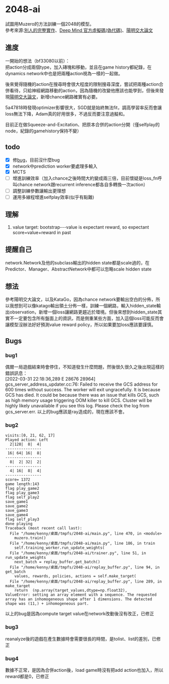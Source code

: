 # 2048-ai  
試圖用Muzero的方法訓練一個2048的模型。  
參考來源:[別人的完整實作](https://github.com/werner-duvaud/muzero-general)、[Deep Mind 官方虛擬碼(偽代碼)](https://arxiv.org/src/1911.08265v2/anc/pseudocode.py)、[陽明交大論文](https://hdl.handle.net/11296/amnm56)
## 進度  
一開始的想法（bf33080以前）：  
把action分成兩個type，加入磚塊和移動，並且在game history都紀錄，在dynamics network中也是把兩種action視為一樣的一起做。
  
後來覺得隨機的action在搜尋時會很大程度的限制搜尋深度，嘗試把兩種action合併看待，只給神經網路移動的action，因為隨機的改變他應該也能學到，但後來發現[陽明交大論文](https://hdl.handle.net/11296/amnm56)，新增chance網路確實有必要。  
  
5a47818時發現optimizer影響很大，SGD就是始終無法fit，調高學習率反而會讓loss無法下降，Adam真的好用很多，不過反而要注意過擬和。  
  
目前正在做Squeeze-and-Excitation、把原本合併的action分開（僅selfplay的node，紀錄的gamehistory保持不變）
## todo  
- [X] 修[bug](#Bugs)，目前沒什麼bug
- [X] network中prediction worker要處理多輸入
- [X] MCTS
- [ ] 增進訓練效率（加入chance之後時間大約變成兩三倍，目前懷疑是loss_fn呼叫chance network跟recurrent inference都各自多轉換一次action）
- [ ] 調整訓練參數讓輸出更理想  
- [ ] 運用多線程增進selfplay效率(似乎有點難)  
## 理解
1. value target: bootstrap---value is expectant reward, so expectant score=value+reward in past
## 提醒自己
network.Network及他的subclass輸出的hidden state都是scale過的，在Predictor、Manager、AbstractNetwork中都可以忽略scale hidden state
## 想法
參考陽明交大論文，以及KataGo，因為chance network要輸出空白的分佈，所以我想到可以像katago輸出領土分佈一樣，訓練一個網路，輸入hidden_state輸出observation，新增一個loss讓網路更趨近於環境。但後來想到hidden_state其實不一定要包含所有盤面上的資訊，而是側重某些方面，加入這個loss可能反而會讓模型沒辦法好好預測value reward policy，所以如果要加loss應該要謹慎。  
## Bugs
### bug1
偶爾一局遊戲結束時會停住，不知道發生什麼問題，然後很久很久之後出現這樣的錯誤訊息：  
[2022-03-31 22:18:36,289 E 28676 28964] gcs_server_address_updater.cc:76: Failed to receive the GCS address for 600 times without success. The worker will exit ungracefully. It is because GCS has died. It could be because there was an issue that kills GCS, such as high memory usage triggering OOM killer to kill GCS. Cluster will be highly likely unavailable if you see this log. Please check the log from gcs_server.err.
以上的bug應該是ray造成的，現在應該不會。  

### bug2
```
visits:[0, 21, 62, 17]
Played action: Left
  2|128|  8|  4|
----------------
 16| 64| 16|  8|
----------------
  8|  2| 32|  2|
----------------
  4| 16|  8|  4|
----------------
score= 1372
game length:143
flag play_game2
flag play_game3
flag self_play2
save_game1
save_game2
save_game3
save_game4
flag self_play3
done playing
Traceback (most recent call last):
  File "/home/kenny/桌面/tmpfs/2048-ai/main.py", line 470, in <module>
    muzero.train()
  File "/home/kenny/桌面/tmpfs/2048-ai/main.py", line 186, in train
    self.training_worker.run_update_weights(
  File "/home/kenny/桌面/tmpfs/2048-ai/trainer.py", line 51, in run_update_weights
    next_batch = replay_buffer.get_batch()
  File "/home/kenny/桌面/tmpfs/2048-ai/replay_buffer.py", line 94, in get_batch
    values, rewards, policies, actions = self.make_target(
  File "/home/kenny/桌面/tmpfs/2048-ai/replay_buffer.py", line 289, in make_target
    return 	(np.array(target_values,dtype=np.float32),
ValueError: setting an array element with a sequence. The requested array has an inhomogeneous shape after 1 dimensions. The detected shape was (11,) + inhomogeneous part.
```
以上的bug是因為compute target value在network改動後沒有改正，已修正
### bug3
reanalyze後的遊戲在產生數據時會需要很長的時間，是tolist、list的差別，已修正
### bug4
數據不正常，是因為合併action後，load game時沒有把add action也加入，所以reward都是0，已修正